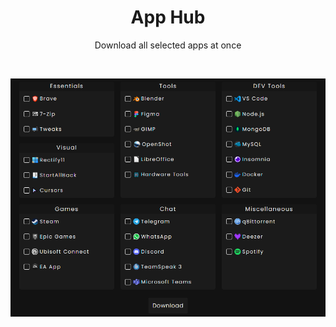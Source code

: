 <h1 align="center">App Hub</h1>
<p align="center">Download all selected apps at once</p>
</br>
<p align="center" style="border-radius:4px">
  <img src="./assets/screenshot.png"/>
</p>

